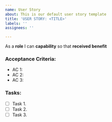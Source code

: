 ```yaml
---
name: User Story
about: This is our default user story template
title: 'USER STORY: <TITLE>'
labels: ''
assignees: ''

---
```


As a **role** I can **capability** so that **received benefit**

### Acceptance Criteria:

- AC 1:
- AC 2:
- AC 3:

### Tasks:

- [ ] Task 1.
- [ ] Task 2.
- [ ] Task 3.
